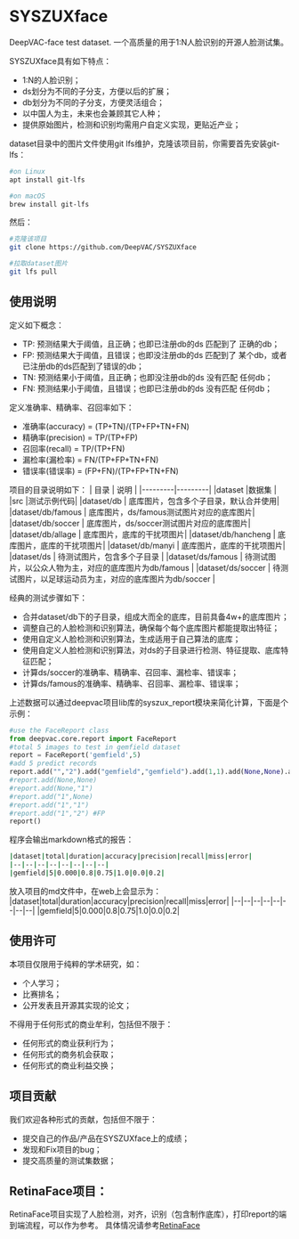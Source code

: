 # SYSZUXface
DeepVAC-face test dataset.
一个高质量的用于1:N人脸识别的开源人脸测试集。

SYSZUXface具有如下特点：

- 1:N的人脸识别；
- ds划分为不同的子分支，方便以后的扩展；
- db划分为不同的子分支，方便灵活组合；
- 以中国人为主，未来也会兼顾其它人种；
- 提供原始图片，检测和识别均需用户自定义实现，更贴近产业；

dataset目录中的图片文件使用git lfs维护，克隆该项目前，你需要首先安装git-lfs：
```bash
#on Linux
apt install git-lfs

#on macOS
brew install git-lfs
```
然后：
```bash
#克隆该项目
git clone https://github.com/DeepVAC/SYSZUXface

#拉取dataset图片
git lfs pull
```

## 使用说明
定义如下概念：
- TP: 预测结果大于阈值，且正确；也即已注册db的ds 匹配到了 正确的db；
- FP: 预测结果大于阈值，且错误；也即没注册db的ds 匹配到了 某个db，或者已注册db的ds匹配到了错误的db；
- TN: 预测结果小于阈值，且正确；也即没注册db的ds 没有匹配 任何db；
- FN: 预测结果小于阈值，且错误；也即已注册db的ds 没有匹配 任何db；

定义准确率、精确率、召回率如下：
- 准确率(accuracy) = (TP+TN)/(TP+FP+TN+FN)
- 精确率(precision) = TP/(TP+FP)
- 召回率(recall) = TP/(TP+FN)
- 漏检率(漏检率) = FN/(TP+FP+TN+FN)
- 错误率(错误率) = (FP+FN)/(TP+FP+TN+FN)

项目的目录说明如下：
|  目录   |  说明   |
|---------|---------|
|dataset  |数据集   |
|src     |测试示例代码|
|dataset/db | 底库图片，包含多个子目录，默认合并使用|
|dataset/db/famous | 底库图片，ds/famous测试图片对应的底库图片|
|dataset/db/soccer | 底库图片，ds/soccer测试图片对应的底库图片|
|dataset/db/allage | 底库图片，底库的干扰项图片|
|dataset/db/hancheng | 底库图片，底库的干扰项图片|
|dataset/db/manyi | 底库图片，底库的干扰项图片|
|dataset/ds | 待测试图片，包含多个子目录 |
|dataset/ds/famous | 待测试图片，以公众人物为主，对应的底库图片为db/famous |
|dataset/ds/soccer | 待测试图片，以足球运动员为主，对应的底库图片为db/soccer |

经典的测试步骤如下：
- 合并dataset/db下的子目录，组成大而全的底库，目前具备4w+的底库图片；
- 调整自己的人脸检测和识别算法，确保每个每个底库图片都能提取出特征；
- 使用自定义人脸检测和识别算法，生成适用于自己算法的底库；
- 使用自定义人脸检测和识别算法，对ds的子目录进行检测、特征提取、底库特征匹配；
- 计算ds/soccer的准确率、精确率、召回率、漏检率、错误率；
- 计算ds/famous的准确率、精确率、召回率、漏检率、错误率；

上述数据可以通过deepvac项目lib库的syszux_report模块来简化计算，下面是个示例：
```python
#use the FaceReport class
from deepvac.core.report import FaceReport
#total 5 images to test in gemfield dataset
report = FaceReport('gemfield',5)
#add 5 predict records
report.add("","2").add("gemfield","gemfield").add(1,1).add(None,None).add("1","1")
#report.add(None,None)
#report.add(None,"1")
#report.add("1",None)
#report.add("1","1")
#report.add("1","2") #FP
report()
```
程序会输出markdown格式的报告：
```bash
|dataset|total|duration|accuracy|precision|recall|miss|error|
|--|--|--|--|--|--|--|--|
|gemfield|5|0.000|0.8|0.75|1.0|0.0|0.2|
```
放入项目的md文件中，在web上会显示为：
|dataset|total|duration|accuracy|precision|recall|miss|error|
|--|--|--|--|--|--|--|--|
|gemfield|5|0.000|0.8|0.75|1.0|0.0|0.2|

## 使用许可
本项目仅限用于纯粹的学术研究，如：
- 个人学习；
- 比赛排名；
- 公开发表且开源其实现的论文；

不得用于任何形式的商业牟利，包括但不限于：
- 任何形式的商业获利行为；
- 任何形式的商务机会获取；
- 任何形式的商业利益交换；


## 项目贡献
我们欢迎各种形式的贡献，包括但不限于：
- 提交自己的作品/产品在SYSZUXface上的成绩；
- 发现和Fix项目的bug；
- 提交高质量的测试集数据；

## RetinaFace项目：
RetinaFace项目实现了人脸检测，对齐，识别（包含制作底库），打印report的端到端流程，可以作为参考。
具体情况请参考[RetinaFace](https://github.com/DeepVAC/RetinaFace)

